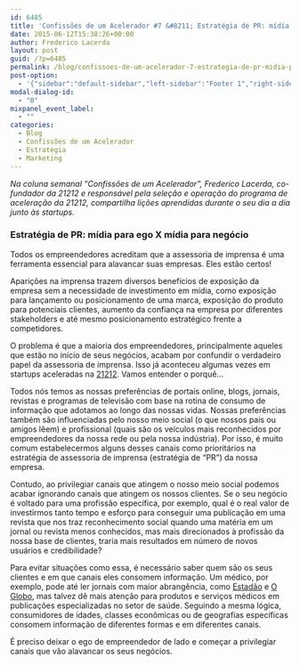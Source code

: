 ```yaml
---
id: 6485
title: 'Confissões de um Acelerador #7 &#8211; Estratégia de PR: mídia para ego X mídia para negócio'
date: 2015-06-12T15:38:26+00:00
author: Frederico Lacerda
layout: post
guid: /?p=6485
permalink: /blog/confissoes-de-um-acelerador-7-estrategia-de-pr-midia-para-ego-x-midia-para-negocio/
post-option:
  - '{"sidebar":"default-sidebar","left-sidebar":"Footer 1","right-sidebar":"Footer 1","page-title":"","page-caption":""}'
modal-dialog-id:
  - "0"
mixpanel_event_label:
  - ""
categories:
  - Blog
  - Confissões de um Acelerador
  - Estratégia
  - Marketing
---
```

_Na coluna semanal “Confissões de um Acelerador&#8221;, Frederico Lacerda, co-fundador da 21212 e responsável pela seleção e operação do programa de aceleração da 21212, compartilha lições aprendidas durante o seu dia a dia junto às startups._

### Estratégia de PR: mídia para ego X mídia para negócio

Todos os empreendedores acreditam que a assessoria de imprensa é uma ferramenta essencial para alavancar suas empresas. Eles estão certos!

Aparições na imprensa trazem diversos benefícios de exposição da empresa sem a necessidade de investimento em mídia, como exposição para lançamento ou posicionamento de uma marca, exposição do produto para potenciais clientes, aumento da confiança na empresa por diferentes stakeholders e até mesmo posicionamento estratégico frente a competidores.

O problema é que a maioria dos empreendedores, principalmente aqueles que estão no início de seus negócios, acabam por confundir o verdadeiro papel da assessoria de imprensa. Isso já aconteceu algumas vezes em startups aceleradas na [21212](http://21212.com). Vamos entender o porquê&#8230;

Todos nós temos as nossas preferências de portais online, blogs, jornais, revistas e programas de televisão com base na rotina de consumo de informação que adotamos ao longo das nossas vidas. Nossas preferências também são influenciadas pelo nosso meio social (o que nossos pais ou amigos lêem) e profissional (quais são os veículos mais reconhecidos por empreendedores da nossa rede ou pela nossa indústria). Por isso, é muito comum estabelecermos alguns desses canais como prioritários na estratégia de assessoria de imprensa (estratégia de “PR”) da nossa empresa.

Contudo, ao privilegiar canais que atingem o nosso meio social podemos acabar ignorando canais que atingem os nossos clientes. Se o seu negócio é voltado para uma profissão específica, por exemplo, qual é o real valor de investirmos tanto tempo e esforço para conseguir uma publicação em uma revista que nos traz reconhecimento social quando uma matéria em um jornal ou revista menos conhecidos, mas mais direcionados à profissão da nossa base de clientes, traria mais resultados em número de novos usuários e credibilidade?

Para evitar situações como essa, é necessário saber quem são os seus clientes e em que canais eles consomem informação. Um médico, por exemplo, pode até ler jornais com maior abrangência, como [Estadão](http://www.estadao.com.br/) e [O Globo](http://oglobo.globo.com/), mas talvez dê mais atenção para produtos e serviços médicos em publicações especializadas no setor de saúde. Seguindo a mesma lógica, consumidores de idades, classes econômicas ou de geografias específicas consomem informação de diferentes formas e em diferentes canais.

É preciso deixar o ego de empreendedor de lado e começar a privilegiar canais que vão alavancar os seus negócios.
